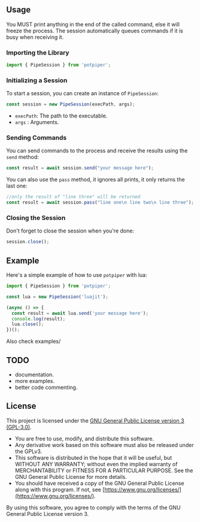 ## Usage

You MUST print anything in the end of the called command, else it will freeze the process.
The session automatically queues commands if it is busy when receiving it.

### Importing the Library

```javascript
import { PipeSession } from 'potpiper';
```

### Initializing a Session

To start a session, you can create an instance of `PipeSession`:

```javascript
const session = new PipeSession(execPath, args);
```

- `execPath`: The path to the executable.
- `args` : Arguments.

### Sending Commands

You can send commands to the process and receive the results using the `send` method:

```javascript
const result = await session.send("your message here");
```

You can also use the `pass` method, it ignores all prints, it only returns the last one:

```javascript
//only the result of "line three" will be returned
const result = await session.pass("line one\n line two\n line three");
```

### Closing the Session

Don't forget to close the session when you're done:

```javascript
session.close();
```

## Example

Here's a simple example of how to use `potpiper` with lua:

```javascript
import { PipeSession } from 'potpiper';

const lua = new PipeSession('luajit');

(async () => {
  const result = await lua.send('your message here');
  console.log(result);
  lua.close();
})();
```

Also check examples/

## TODO

- documentation.
- more examples.
- better code commenting.

## License

This project is licensed under the [GNU General Public License version 3 (GPL-3.0)](https://www.gnu.org/licenses/gpl-3.0.html).

- You are free to use, modify, and distribute this software.
- Any derivative work based on this software must also be released under the GPLv3.
- This software is distributed in the hope that it will be useful, but WITHOUT ANY WARRANTY; without even the implied warranty of MERCHANTABILITY or FITNESS FOR A PARTICULAR PURPOSE. See the GNU General Public License for more details.
- You should have received a copy of the GNU General Public License along with this program. If not, see [https://www.gnu.org/licenses/](https://www.gnu.org/licenses/).

By using this software, you agree to comply with the terms of the GNU General Public License version 3.